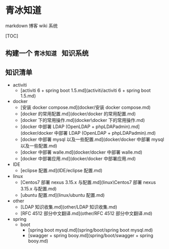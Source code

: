 # 青冰知道

markdown 博客 wiki 系统

[TOC]

## 构建一个 `青冰知道 ` 知识系统

## 知识清单

+ activiti
  +  [activiti 6 + spring boot 1.5.md](activiti/activiti 6 + spring boot 1.5.md) 
+ docker
  +  [安装 docker compose.md](docker/安装 docker compose.md) 
  +  [docker 的常用配置.md](docker/docker 的常用配置.md) 
  +  [docker 下的常用操作.md](docker\docker 下的常用操作.md) 
  +  [docker 中部署 LDAP (OpenLDAP + phpLDAPadmin).md](docker/docker 中部署 LDAP (OpenLDAP + phpLDAPadmin).md)
  +  [docker 中部署 mysql 以及一些配置.md](docker/docker 中部署 mysql 以及一些配置.md) 
  +  [docker 中部署 walle.md](docker/docker 中部署 walle.md) 
  +  [docker 中部署应用.md](docker/docker 中部署应用.md) 
+ IDE
  +   [eclipse 配置.md](IDE/eclipse 配置.md) 
+ linux
  +    [Centos7 部署 nexus 3.15.x 与配置.md](linux\Centos7 部署 nexus 3.15.x 与配置.md) 
  +    [ubuntu 配置.md](linux/ubuntu 配置.md) 
+ other
  +   [LDAP 知识收集.md](other/LDAP 知识收集.md)  
  +   [RFC 4512 部分中文翻译.md](other/RFC 4512 部分中文翻译.md)
+ spring
  + boot
    +  [spring boot mysql.md](spring/boot/spring boot mysql.md) 
    +  [swagger + spring booy.md](spring/boot/swagger + spring booy.md) 